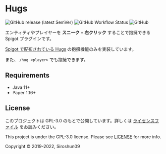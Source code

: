 # Hugs
![GitHub release (latest SemVer)](https://img.shields.io/github/v/release/okocraft/Hugs)
![GitHub Workflow Status](https://img.shields.io/github/workflow/status/okocraft/Hugs/Java%20CI)
![GitHub](https://img.shields.io/github/license/okocraft/Hugs)

エンティティやプレイヤーを **スニーク + 右クリック** することで抱擁できる Spigot プラグインです。

[Spigot で配布されている Hugs](https://www.spigotmc.org/resources/hugs.39722/) の抱擁機能のみを実装しています。

また、 `/hug <player>` でも抱擁できます。

## Requirements

- Java 11+
- Paper 1.16+

## License

このプロジェクトは GPL-3.0 のもとで公開しています。詳しくは [ライセンスファイル](LICENSE) をお読みください。

This project is under the GPL-3.0 license. Please see [LICENSE](LICENSE) for more info.

Copyright © 2019-2022, Siroshun09